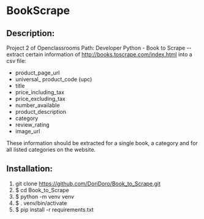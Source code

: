 # BookScrape

## Description:
Project 2 of Openclassrooms Path: Developer Python - Book to Scrape 
-- extract certain information of http://books.toscrape.com/index.html into a csv file:

- product_page_url
- universal_ product_code (upc)
- title
- price_including_tax
- price_excluding_tax
- number_available
- product_description
- category
- review_rating
- image_url

These information should be extracted for a single book, a category and for all listed categories on the website.


## Installation:
1. git clone https://github.com/DoriDoro/Book_to_Scrape.git
2. $ cd Book_to_Scrape
3. $ python -m venv venv
4. $ . venv/bin/activate
5. $ pip install -r requirements.txt